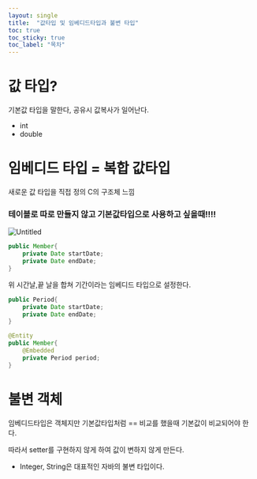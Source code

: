 ```yaml
---
layout: single
title:  "값타입 및 임베디드타입과 불변 타입"
toc: true
toc_sticky: true
toc_label: "목차"
---
```

# 값 타입?

기본값 타입을 말한다, 공유시 값복사가 일어난다.

- int
- double

# 임베디드 타입 = 복합 값타입

새로운 값 타입을 직접 정의 C의 구조체 느낌

### 테이블로 따로 만들지 않고 기본값타입으로 사용하고 싶을때!!!!

![Untitled](https://wakeful-fang-580.notion.site/image/https%3A%2F%2Fs3-us-west-2.amazonaws.com%2Fsecure.notion-static.com%2Fdf340fa7-ff8f-45a0-8a7a-2d07106b7b02%2FUntitled.png?id=3ec513f4-50ba-4a1f-9c82-2c4cfebdf720&table=block&spaceId=0a3516d8-1359-4f15-96f8-67198b036621&width=770&userId=&cache=v2)

```java
public Member{
	private Date startDate;
	private Date endDate;
}
```

위 시간날,끝 날을 합쳐 기간이라는 임베디드 타입으로 설정한다.

```java
public Period{
	private Date startDate;
	private Date endDate;
}
```

```java
@Entity
public Member{
	@Embedded
	private Period period;
}
```

# 불변 객체

임베디드타입은 객체지만 기본값타입처럼 == 비교를 했을때 기본값이 비교되어야 한다.

따라서 setter를 구현하지 않게 하여 값이 변하지 않게 만든다. 

- Integer, String은 대표적인 자바의 불변 타입이다.